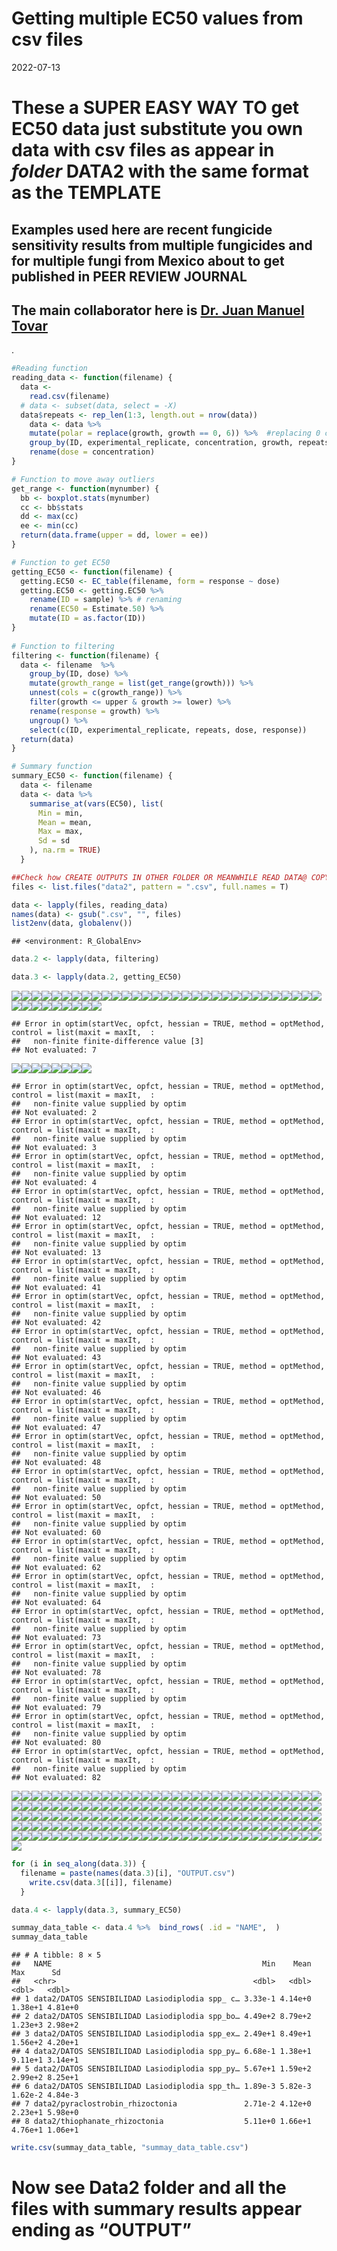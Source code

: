 Getting multiple EC50 values from csv files
================
2022-07-13

# These a SUPER EASY WAY TO get EC50 data just substitute you own data with csv files as appear in *folder* DATA2 with the same format as the TEMPLATE

## Examples used here are recent fungicide sensitivity results from multiple fungicides and for multiple fungi from Mexico about to get published in PEER REVIEW JOURNAL

## The main collaborator here is [Dr. Juan Manuel Tovar](https://ciad.edu.mx/dr-juan-manuel-tovar-pedraza/)

.

``` r
#Reading function
reading_data <- function(filename) {
  data <-
    read.csv(filename)
  # data <- subset(data, select = -X)
  data$repeats <- rep_len(1:3, length.out = nrow(data))
    data <- data %>%
    mutate(polar = replace(growth, growth == 0, 6)) %>%  #replacing 0 cm growth for the size of plug that is 0.6
    group_by(ID, experimental_replicate, concentration, growth, repeats) %>%
    rename(dose = concentration)
}

# Function to move away outliers  
get_range <- function(mynumber) {
  bb <- boxplot.stats(mynumber)
  cc <- bb$stats
  dd <- max(cc)
  ee <- min(cc)
  return(data.frame(upper = dd, lower = ee))
}

# Function to get EC50
getting_EC50 <- function(filename) {
  getting.EC50 <- EC_table(filename, form = response ~ dose)
  getting.EC50 <- getting.EC50 %>%
    rename(ID = sample) %>% # renaming
    rename(EC50 = Estimate.50) %>%
    mutate(ID = as.factor(ID))
}
  
# Function to filtering
filtering <- function(filename) {
  data <- filename  %>%
    group_by(ID, dose) %>%
    mutate(growth_range = list(get_range(growth))) %>%
    unnest(cols = c(growth_range)) %>%
    filter(growth <= upper & growth >= lower) %>%
    rename(response = growth) %>%
    ungroup() %>%
    select(c(ID, experimental_replicate, repeats, dose, response))
  return(data)
}

# Summary function
summary_EC50 <- function(filename) {
  data <- filename
  data <- data %>%
    summarise_at(vars(EC50), list(
      Min = min,
      Mean = mean,
      Max = max,
      Sd = sd
    ), na.rm = TRUE)
  }
```

``` r
##Check how CREATE OUTPUTS IN OTHER FOLDER OR MEANWHILE READ DATA@ COPY
files <- list.files("data2", pattern = ".csv", full.names = T)

data <- lapply(files, reading_data)
names(data) <- gsub(".csv", "", files)
list2env(data, globalenv())
```

    ## <environment: R_GlobalEnv>

``` r
data.2 <- lapply(data, filtering)
```

``` r
data.3 <- lapply(data.2, getting_EC50)
```

![](README_files/figure-gfm/EC50%20serial%20dilution-1.png)<!-- -->![](README_files/figure-gfm/EC50%20serial%20dilution-2.png)<!-- -->![](README_files/figure-gfm/EC50%20serial%20dilution-3.png)<!-- -->![](README_files/figure-gfm/EC50%20serial%20dilution-4.png)<!-- -->![](README_files/figure-gfm/EC50%20serial%20dilution-5.png)<!-- -->![](README_files/figure-gfm/EC50%20serial%20dilution-6.png)<!-- -->![](README_files/figure-gfm/EC50%20serial%20dilution-7.png)<!-- -->![](README_files/figure-gfm/EC50%20serial%20dilution-8.png)<!-- -->![](README_files/figure-gfm/EC50%20serial%20dilution-9.png)<!-- -->![](README_files/figure-gfm/EC50%20serial%20dilution-10.png)<!-- -->![](README_files/figure-gfm/EC50%20serial%20dilution-11.png)<!-- -->![](README_files/figure-gfm/EC50%20serial%20dilution-12.png)<!-- -->![](README_files/figure-gfm/EC50%20serial%20dilution-13.png)<!-- -->![](README_files/figure-gfm/EC50%20serial%20dilution-14.png)<!-- -->![](README_files/figure-gfm/EC50%20serial%20dilution-15.png)<!-- -->![](README_files/figure-gfm/EC50%20serial%20dilution-16.png)<!-- -->![](README_files/figure-gfm/EC50%20serial%20dilution-17.png)<!-- -->![](README_files/figure-gfm/EC50%20serial%20dilution-18.png)<!-- -->![](README_files/figure-gfm/EC50%20serial%20dilution-19.png)<!-- -->![](README_files/figure-gfm/EC50%20serial%20dilution-20.png)<!-- -->![](README_files/figure-gfm/EC50%20serial%20dilution-21.png)<!-- -->![](README_files/figure-gfm/EC50%20serial%20dilution-22.png)<!-- -->![](README_files/figure-gfm/EC50%20serial%20dilution-23.png)<!-- -->![](README_files/figure-gfm/EC50%20serial%20dilution-24.png)<!-- -->![](README_files/figure-gfm/EC50%20serial%20dilution-25.png)<!-- -->![](README_files/figure-gfm/EC50%20serial%20dilution-26.png)<!-- -->![](README_files/figure-gfm/EC50%20serial%20dilution-27.png)<!-- -->![](README_files/figure-gfm/EC50%20serial%20dilution-28.png)<!-- -->![](README_files/figure-gfm/EC50%20serial%20dilution-29.png)<!-- -->![](README_files/figure-gfm/EC50%20serial%20dilution-30.png)<!-- -->![](README_files/figure-gfm/EC50%20serial%20dilution-31.png)<!-- -->![](README_files/figure-gfm/EC50%20serial%20dilution-32.png)<!-- -->![](README_files/figure-gfm/EC50%20serial%20dilution-33.png)<!-- -->![](README_files/figure-gfm/EC50%20serial%20dilution-34.png)<!-- -->![](README_files/figure-gfm/EC50%20serial%20dilution-35.png)<!-- -->![](README_files/figure-gfm/EC50%20serial%20dilution-36.png)<!-- -->![](README_files/figure-gfm/EC50%20serial%20dilution-37.png)<!-- -->![](README_files/figure-gfm/EC50%20serial%20dilution-38.png)<!-- -->![](README_files/figure-gfm/EC50%20serial%20dilution-39.png)<!-- -->![](README_files/figure-gfm/EC50%20serial%20dilution-40.png)<!-- -->

    ## Error in optim(startVec, opfct, hessian = TRUE, method = optMethod, control = list(maxit = maxIt,  : 
    ##   non-finite finite-difference value [3]
    ## Not evaluated: 7

![](README_files/figure-gfm/EC50%20serial%20dilution-41.png)<!-- -->![](README_files/figure-gfm/EC50%20serial%20dilution-42.png)<!-- -->![](README_files/figure-gfm/EC50%20serial%20dilution-43.png)<!-- -->![](README_files/figure-gfm/EC50%20serial%20dilution-44.png)<!-- -->![](README_files/figure-gfm/EC50%20serial%20dilution-45.png)<!-- -->![](README_files/figure-gfm/EC50%20serial%20dilution-46.png)<!-- -->![](README_files/figure-gfm/EC50%20serial%20dilution-47.png)<!-- -->![](README_files/figure-gfm/EC50%20serial%20dilution-48.png)<!-- -->

    ## Error in optim(startVec, opfct, hessian = TRUE, method = optMethod, control = list(maxit = maxIt,  : 
    ##   non-finite value supplied by optim
    ## Not evaluated: 2 
    ## Error in optim(startVec, opfct, hessian = TRUE, method = optMethod, control = list(maxit = maxIt,  : 
    ##   non-finite value supplied by optim
    ## Not evaluated: 3 
    ## Error in optim(startVec, opfct, hessian = TRUE, method = optMethod, control = list(maxit = maxIt,  : 
    ##   non-finite value supplied by optim
    ## Not evaluated: 4 
    ## Error in optim(startVec, opfct, hessian = TRUE, method = optMethod, control = list(maxit = maxIt,  : 
    ##   non-finite value supplied by optim
    ## Not evaluated: 12 
    ## Error in optim(startVec, opfct, hessian = TRUE, method = optMethod, control = list(maxit = maxIt,  : 
    ##   non-finite value supplied by optim
    ## Not evaluated: 13 
    ## Error in optim(startVec, opfct, hessian = TRUE, method = optMethod, control = list(maxit = maxIt,  : 
    ##   non-finite value supplied by optim
    ## Not evaluated: 41 
    ## Error in optim(startVec, opfct, hessian = TRUE, method = optMethod, control = list(maxit = maxIt,  : 
    ##   non-finite value supplied by optim
    ## Not evaluated: 42 
    ## Error in optim(startVec, opfct, hessian = TRUE, method = optMethod, control = list(maxit = maxIt,  : 
    ##   non-finite value supplied by optim
    ## Not evaluated: 43 
    ## Error in optim(startVec, opfct, hessian = TRUE, method = optMethod, control = list(maxit = maxIt,  : 
    ##   non-finite value supplied by optim
    ## Not evaluated: 46 
    ## Error in optim(startVec, opfct, hessian = TRUE, method = optMethod, control = list(maxit = maxIt,  : 
    ##   non-finite value supplied by optim
    ## Not evaluated: 47 
    ## Error in optim(startVec, opfct, hessian = TRUE, method = optMethod, control = list(maxit = maxIt,  : 
    ##   non-finite value supplied by optim
    ## Not evaluated: 48 
    ## Error in optim(startVec, opfct, hessian = TRUE, method = optMethod, control = list(maxit = maxIt,  : 
    ##   non-finite value supplied by optim
    ## Not evaluated: 50 
    ## Error in optim(startVec, opfct, hessian = TRUE, method = optMethod, control = list(maxit = maxIt,  : 
    ##   non-finite value supplied by optim
    ## Not evaluated: 60 
    ## Error in optim(startVec, opfct, hessian = TRUE, method = optMethod, control = list(maxit = maxIt,  : 
    ##   non-finite value supplied by optim
    ## Not evaluated: 62 
    ## Error in optim(startVec, opfct, hessian = TRUE, method = optMethod, control = list(maxit = maxIt,  : 
    ##   non-finite value supplied by optim
    ## Not evaluated: 64 
    ## Error in optim(startVec, opfct, hessian = TRUE, method = optMethod, control = list(maxit = maxIt,  : 
    ##   non-finite value supplied by optim
    ## Not evaluated: 73 
    ## Error in optim(startVec, opfct, hessian = TRUE, method = optMethod, control = list(maxit = maxIt,  : 
    ##   non-finite value supplied by optim
    ## Not evaluated: 78 
    ## Error in optim(startVec, opfct, hessian = TRUE, method = optMethod, control = list(maxit = maxIt,  : 
    ##   non-finite value supplied by optim
    ## Not evaluated: 79 
    ## Error in optim(startVec, opfct, hessian = TRUE, method = optMethod, control = list(maxit = maxIt,  : 
    ##   non-finite value supplied by optim
    ## Not evaluated: 80 
    ## Error in optim(startVec, opfct, hessian = TRUE, method = optMethod, control = list(maxit = maxIt,  : 
    ##   non-finite value supplied by optim
    ## Not evaluated: 82

![](README_files/figure-gfm/EC50%20serial%20dilution-49.png)<!-- -->![](README_files/figure-gfm/EC50%20serial%20dilution-50.png)<!-- -->![](README_files/figure-gfm/EC50%20serial%20dilution-51.png)<!-- -->![](README_files/figure-gfm/EC50%20serial%20dilution-52.png)<!-- -->![](README_files/figure-gfm/EC50%20serial%20dilution-53.png)<!-- -->![](README_files/figure-gfm/EC50%20serial%20dilution-54.png)<!-- -->![](README_files/figure-gfm/EC50%20serial%20dilution-55.png)<!-- -->![](README_files/figure-gfm/EC50%20serial%20dilution-56.png)<!-- -->![](README_files/figure-gfm/EC50%20serial%20dilution-57.png)<!-- -->![](README_files/figure-gfm/EC50%20serial%20dilution-58.png)<!-- -->![](README_files/figure-gfm/EC50%20serial%20dilution-59.png)<!-- -->![](README_files/figure-gfm/EC50%20serial%20dilution-60.png)<!-- -->![](README_files/figure-gfm/EC50%20serial%20dilution-61.png)<!-- -->![](README_files/figure-gfm/EC50%20serial%20dilution-62.png)<!-- -->![](README_files/figure-gfm/EC50%20serial%20dilution-63.png)<!-- -->![](README_files/figure-gfm/EC50%20serial%20dilution-64.png)<!-- -->![](README_files/figure-gfm/EC50%20serial%20dilution-65.png)<!-- -->![](README_files/figure-gfm/EC50%20serial%20dilution-66.png)<!-- -->![](README_files/figure-gfm/EC50%20serial%20dilution-67.png)<!-- -->![](README_files/figure-gfm/EC50%20serial%20dilution-68.png)<!-- -->![](README_files/figure-gfm/EC50%20serial%20dilution-69.png)<!-- -->![](README_files/figure-gfm/EC50%20serial%20dilution-70.png)<!-- -->![](README_files/figure-gfm/EC50%20serial%20dilution-71.png)<!-- -->![](README_files/figure-gfm/EC50%20serial%20dilution-72.png)<!-- -->![](README_files/figure-gfm/EC50%20serial%20dilution-73.png)<!-- -->![](README_files/figure-gfm/EC50%20serial%20dilution-74.png)<!-- -->![](README_files/figure-gfm/EC50%20serial%20dilution-75.png)<!-- -->![](README_files/figure-gfm/EC50%20serial%20dilution-76.png)<!-- -->![](README_files/figure-gfm/EC50%20serial%20dilution-77.png)<!-- -->![](README_files/figure-gfm/EC50%20serial%20dilution-78.png)<!-- -->![](README_files/figure-gfm/EC50%20serial%20dilution-79.png)<!-- -->![](README_files/figure-gfm/EC50%20serial%20dilution-80.png)<!-- -->![](README_files/figure-gfm/EC50%20serial%20dilution-81.png)<!-- -->![](README_files/figure-gfm/EC50%20serial%20dilution-82.png)<!-- -->![](README_files/figure-gfm/EC50%20serial%20dilution-83.png)<!-- -->![](README_files/figure-gfm/EC50%20serial%20dilution-84.png)<!-- -->![](README_files/figure-gfm/EC50%20serial%20dilution-85.png)<!-- -->![](README_files/figure-gfm/EC50%20serial%20dilution-86.png)<!-- -->![](README_files/figure-gfm/EC50%20serial%20dilution-87.png)<!-- -->![](README_files/figure-gfm/EC50%20serial%20dilution-88.png)<!-- -->![](README_files/figure-gfm/EC50%20serial%20dilution-89.png)<!-- -->![](README_files/figure-gfm/EC50%20serial%20dilution-90.png)<!-- -->![](README_files/figure-gfm/EC50%20serial%20dilution-91.png)<!-- -->![](README_files/figure-gfm/EC50%20serial%20dilution-92.png)<!-- -->![](README_files/figure-gfm/EC50%20serial%20dilution-93.png)<!-- -->![](README_files/figure-gfm/EC50%20serial%20dilution-94.png)<!-- -->![](README_files/figure-gfm/EC50%20serial%20dilution-95.png)<!-- -->![](README_files/figure-gfm/EC50%20serial%20dilution-96.png)<!-- -->![](README_files/figure-gfm/EC50%20serial%20dilution-97.png)<!-- -->![](README_files/figure-gfm/EC50%20serial%20dilution-98.png)<!-- -->![](README_files/figure-gfm/EC50%20serial%20dilution-99.png)<!-- -->![](README_files/figure-gfm/EC50%20serial%20dilution-100.png)<!-- -->![](README_files/figure-gfm/EC50%20serial%20dilution-101.png)<!-- -->![](README_files/figure-gfm/EC50%20serial%20dilution-102.png)<!-- -->![](README_files/figure-gfm/EC50%20serial%20dilution-103.png)<!-- -->![](README_files/figure-gfm/EC50%20serial%20dilution-104.png)<!-- -->![](README_files/figure-gfm/EC50%20serial%20dilution-105.png)<!-- -->![](README_files/figure-gfm/EC50%20serial%20dilution-106.png)<!-- -->![](README_files/figure-gfm/EC50%20serial%20dilution-107.png)<!-- -->![](README_files/figure-gfm/EC50%20serial%20dilution-108.png)<!-- -->![](README_files/figure-gfm/EC50%20serial%20dilution-109.png)<!-- -->![](README_files/figure-gfm/EC50%20serial%20dilution-110.png)<!-- -->![](README_files/figure-gfm/EC50%20serial%20dilution-111.png)<!-- -->![](README_files/figure-gfm/EC50%20serial%20dilution-112.png)<!-- -->![](README_files/figure-gfm/EC50%20serial%20dilution-113.png)<!-- -->![](README_files/figure-gfm/EC50%20serial%20dilution-114.png)<!-- -->![](README_files/figure-gfm/EC50%20serial%20dilution-115.png)<!-- -->![](README_files/figure-gfm/EC50%20serial%20dilution-116.png)<!-- -->![](README_files/figure-gfm/EC50%20serial%20dilution-117.png)<!-- -->![](README_files/figure-gfm/EC50%20serial%20dilution-118.png)<!-- -->![](README_files/figure-gfm/EC50%20serial%20dilution-119.png)<!-- -->![](README_files/figure-gfm/EC50%20serial%20dilution-120.png)<!-- -->![](README_files/figure-gfm/EC50%20serial%20dilution-121.png)<!-- -->![](README_files/figure-gfm/EC50%20serial%20dilution-122.png)<!-- -->![](README_files/figure-gfm/EC50%20serial%20dilution-123.png)<!-- -->![](README_files/figure-gfm/EC50%20serial%20dilution-124.png)<!-- -->![](README_files/figure-gfm/EC50%20serial%20dilution-125.png)<!-- -->![](README_files/figure-gfm/EC50%20serial%20dilution-126.png)<!-- -->![](README_files/figure-gfm/EC50%20serial%20dilution-127.png)<!-- -->![](README_files/figure-gfm/EC50%20serial%20dilution-128.png)<!-- -->![](README_files/figure-gfm/EC50%20serial%20dilution-129.png)<!-- -->![](README_files/figure-gfm/EC50%20serial%20dilution-130.png)<!-- -->![](README_files/figure-gfm/EC50%20serial%20dilution-131.png)<!-- -->![](README_files/figure-gfm/EC50%20serial%20dilution-132.png)<!-- -->![](README_files/figure-gfm/EC50%20serial%20dilution-133.png)<!-- -->![](README_files/figure-gfm/EC50%20serial%20dilution-134.png)<!-- -->![](README_files/figure-gfm/EC50%20serial%20dilution-135.png)<!-- -->![](README_files/figure-gfm/EC50%20serial%20dilution-136.png)<!-- -->![](README_files/figure-gfm/EC50%20serial%20dilution-137.png)<!-- -->![](README_files/figure-gfm/EC50%20serial%20dilution-138.png)<!-- -->![](README_files/figure-gfm/EC50%20serial%20dilution-139.png)<!-- -->![](README_files/figure-gfm/EC50%20serial%20dilution-140.png)<!-- -->![](README_files/figure-gfm/EC50%20serial%20dilution-141.png)<!-- -->![](README_files/figure-gfm/EC50%20serial%20dilution-142.png)<!-- -->![](README_files/figure-gfm/EC50%20serial%20dilution-143.png)<!-- -->![](README_files/figure-gfm/EC50%20serial%20dilution-144.png)<!-- -->![](README_files/figure-gfm/EC50%20serial%20dilution-145.png)<!-- -->![](README_files/figure-gfm/EC50%20serial%20dilution-146.png)<!-- -->![](README_files/figure-gfm/EC50%20serial%20dilution-147.png)<!-- -->![](README_files/figure-gfm/EC50%20serial%20dilution-148.png)<!-- -->![](README_files/figure-gfm/EC50%20serial%20dilution-149.png)<!-- -->![](README_files/figure-gfm/EC50%20serial%20dilution-150.png)<!-- -->![](README_files/figure-gfm/EC50%20serial%20dilution-151.png)<!-- -->![](README_files/figure-gfm/EC50%20serial%20dilution-152.png)<!-- -->![](README_files/figure-gfm/EC50%20serial%20dilution-153.png)<!-- -->![](README_files/figure-gfm/EC50%20serial%20dilution-154.png)<!-- -->![](README_files/figure-gfm/EC50%20serial%20dilution-155.png)<!-- -->![](README_files/figure-gfm/EC50%20serial%20dilution-156.png)<!-- -->![](README_files/figure-gfm/EC50%20serial%20dilution-157.png)<!-- -->![](README_files/figure-gfm/EC50%20serial%20dilution-158.png)<!-- -->![](README_files/figure-gfm/EC50%20serial%20dilution-159.png)<!-- -->![](README_files/figure-gfm/EC50%20serial%20dilution-160.png)<!-- -->![](README_files/figure-gfm/EC50%20serial%20dilution-161.png)<!-- -->![](README_files/figure-gfm/EC50%20serial%20dilution-162.png)<!-- -->![](README_files/figure-gfm/EC50%20serial%20dilution-163.png)<!-- -->![](README_files/figure-gfm/EC50%20serial%20dilution-164.png)<!-- -->![](README_files/figure-gfm/EC50%20serial%20dilution-165.png)<!-- -->![](README_files/figure-gfm/EC50%20serial%20dilution-166.png)<!-- -->![](README_files/figure-gfm/EC50%20serial%20dilution-167.png)<!-- -->![](README_files/figure-gfm/EC50%20serial%20dilution-168.png)<!-- -->![](README_files/figure-gfm/EC50%20serial%20dilution-169.png)<!-- -->![](README_files/figure-gfm/EC50%20serial%20dilution-170.png)<!-- -->![](README_files/figure-gfm/EC50%20serial%20dilution-171.png)<!-- -->![](README_files/figure-gfm/EC50%20serial%20dilution-172.png)<!-- -->![](README_files/figure-gfm/EC50%20serial%20dilution-173.png)<!-- -->![](README_files/figure-gfm/EC50%20serial%20dilution-174.png)<!-- -->![](README_files/figure-gfm/EC50%20serial%20dilution-175.png)<!-- -->![](README_files/figure-gfm/EC50%20serial%20dilution-176.png)<!-- -->![](README_files/figure-gfm/EC50%20serial%20dilution-177.png)<!-- -->![](README_files/figure-gfm/EC50%20serial%20dilution-178.png)<!-- -->![](README_files/figure-gfm/EC50%20serial%20dilution-179.png)<!-- -->![](README_files/figure-gfm/EC50%20serial%20dilution-180.png)<!-- -->![](README_files/figure-gfm/EC50%20serial%20dilution-181.png)<!-- -->![](README_files/figure-gfm/EC50%20serial%20dilution-182.png)<!-- -->![](README_files/figure-gfm/EC50%20serial%20dilution-183.png)<!-- -->![](README_files/figure-gfm/EC50%20serial%20dilution-184.png)<!-- -->![](README_files/figure-gfm/EC50%20serial%20dilution-185.png)<!-- -->![](README_files/figure-gfm/EC50%20serial%20dilution-186.png)<!-- -->![](README_files/figure-gfm/EC50%20serial%20dilution-187.png)<!-- -->![](README_files/figure-gfm/EC50%20serial%20dilution-188.png)<!-- -->![](README_files/figure-gfm/EC50%20serial%20dilution-189.png)<!-- -->![](README_files/figure-gfm/EC50%20serial%20dilution-190.png)<!-- -->![](README_files/figure-gfm/EC50%20serial%20dilution-191.png)<!-- -->![](README_files/figure-gfm/EC50%20serial%20dilution-192.png)<!-- -->![](README_files/figure-gfm/EC50%20serial%20dilution-193.png)<!-- -->![](README_files/figure-gfm/EC50%20serial%20dilution-194.png)<!-- -->![](README_files/figure-gfm/EC50%20serial%20dilution-195.png)<!-- -->![](README_files/figure-gfm/EC50%20serial%20dilution-196.png)<!-- -->![](README_files/figure-gfm/EC50%20serial%20dilution-197.png)<!-- -->![](README_files/figure-gfm/EC50%20serial%20dilution-198.png)<!-- -->![](README_files/figure-gfm/EC50%20serial%20dilution-199.png)<!-- -->![](README_files/figure-gfm/EC50%20serial%20dilution-200.png)<!-- -->![](README_files/figure-gfm/EC50%20serial%20dilution-201.png)<!-- -->![](README_files/figure-gfm/EC50%20serial%20dilution-202.png)<!-- -->![](README_files/figure-gfm/EC50%20serial%20dilution-203.png)<!-- -->![](README_files/figure-gfm/EC50%20serial%20dilution-204.png)<!-- -->

``` r
for (i in seq_along(data.3)) {
  filename = paste(names(data.3)[i], "OUTPUT.csv")
    write.csv(data.3[[i]], filename)
  }

data.4 <- lapply(data.3, summary_EC50)

summay_data_table <- data.4 %>%  bind_rows( .id = "NAME",  )
summay_data_table
```

    ## # A tibble: 8 × 5
    ##   NAME                                               Min    Mean     Max      Sd
    ##   <chr>                                            <dbl>   <dbl>   <dbl>   <dbl>
    ## 1 data2/DATOS SENSIBILIDAD Lasiodiplodia spp_ c… 3.33e-1 4.14e+0 1.38e+1 4.81e+0
    ## 2 data2/DATOS SENSIBILIDAD Lasiodiplodia spp_bo… 4.49e+2 8.79e+2 1.23e+3 2.98e+2
    ## 3 data2/DATOS SENSIBILIDAD Lasiodiplodia spp_ex… 2.49e+1 8.49e+1 1.56e+2 4.20e+1
    ## 4 data2/DATOS SENSIBILIDAD Lasiodiplodia spp_py… 6.68e-1 1.38e+1 9.11e+1 3.14e+1
    ## 5 data2/DATOS SENSIBILIDAD Lasiodiplodia spp_py… 5.67e+1 1.59e+2 2.99e+2 8.25e+1
    ## 6 data2/DATOS SENSIBILIDAD Lasiodiplodia spp_th… 1.89e-3 5.82e-3 1.62e-2 4.84e-3
    ## 7 data2/pyraclostrobin_rhizoctonia               2.71e-2 4.12e+0 2.23e+1 5.98e+0
    ## 8 data2/thiophanate_rhizoctonia                  5.11e+0 1.66e+1 4.76e+1 1.06e+1

``` r
write.csv(summay_data_table, "summay_data_table.csv")
```

# Now see Data2 folder and all the files with summary results appear ending as “OUTPUT”
